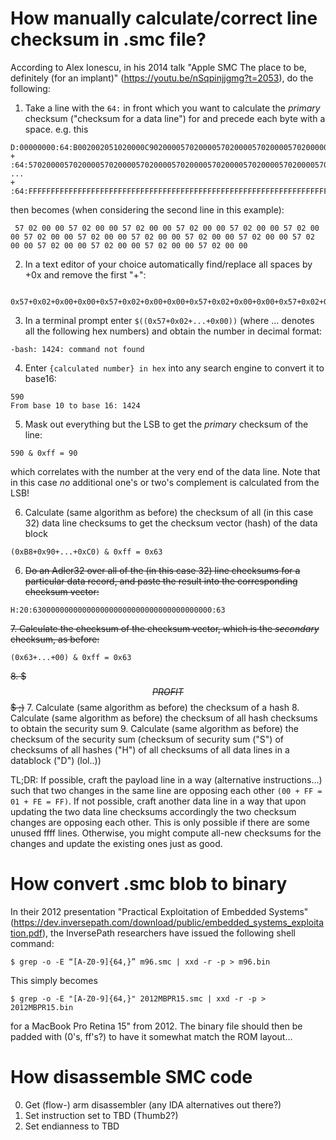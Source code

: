 # How manually calculate/correct line checksum in .smc file?

According to Alex Ionescu, in his 2014 talk "Apple SMC The place to be, definitely (for an implant)" (https://youtu.be/nSqpinjjgmg?t=2053), do the following:
1. Take a line with the `64:` in front which you want to calculate the *primary* checksum ("checksum for a data line") for and precede each byte with a space.
  e.g. this
  ```
  D:00000000:64:B002002051020000C902000057020000570200005702000057020000000000000000000000000000000000005702000057020000000000005702000057020000:B8
  +         :64:57020000570200005702000057020000570200005702000057020000570200005702000057020000570200005702000057020000570200005702000057020000:90
  ...
  +         :64:FFFFFFFFFFFFFFFFFFFFFFFFFFFFFFFFFFFFFFFFFFFFFFFFFFFFFFFFFFFFFFFFFFFFFFFFFFFFFFFFFFFFFFFFFFFFFFFFFFFFFFFFFFFFFFFFFFFFFFFFFFFFFFFF:C0
  ```
  then becomes (when considering the second line in this example):
  ```
   57 02 00 00 57 02 00 00 57 02 00 00 57 02 00 00 57 02 00 00 57 02 00 00 57 02 00 00 57 02 00 00 57 02 00 00 57 02 00 00 57 02 00 00 57 02 00 00 57 02 00 00 57 02 00 00 57 02 00 00 57 02 00 00
  ```
2. In a text editor of your choice automatically find/replace all spaces by +0x and remove the first "+":
  ```
    0x57+0x02+0x00+0x00+0x57+0x02+0x00+0x00+0x57+0x02+0x00+0x00+0x57+0x02+0x00+0x00+0x57+0x02+0x00+0x00+0x57+0x02+0x00+0x00+0x57+0x02+0x00+0x00+0x57+0x02+0x00+0x00+0x57+0x02+0x00+0x00+0x57+0x02+0x00+0x00+0x57+0x02+0x00+0x00+0x57+0x02+0x00+0x00+0x57+0x02+0x00+0x00+0x57+0x02+0x00+0x00+0x57+0x02+0x00+0x00+0x57+0x02+0x00+0x00
  ```
3. In a terminal prompt enter `$((0x57+0x02+...+0x00))` (where ... denotes all the following hex numbers) and obtain the number in decimal format:
  ```
  -bash: 1424: command not found
  ```
4. Enter `{calculated number} in hex` into any search engine to convert it to base16:
  ```
  590
  From base 10 to base 16: 1424
  ```
5. Mask out everything but the LSB to get the *primary* checksum of the line:
  ```
  590 & 0xff = 90
  ```
  which correlates with the number at the very end of the data line. Note that in this case *no* additional one's or two's complement is calculated from the LSB!
  
6. Calculate (same algorithm as before) the checksum of all (in this case 32) data line checksums to get the checksum vector (hash) of the data block
  ```
  (0xB8+0x90+...+0xC0) & 0xff = 0x63
  ```
  
6. ~~Do an Adler32 over all of the (in this case 32) line checksums for a particular data record, and paste the result into the corresponding checksum vector:~~
  ```
  H:20:6300000000000000000000000000000000000000:63
  ```
~~7. Calculate the checksum of the checksum vector, which is the *secondary* checksum, as before:~~
  ```
  (0x63+...+00) & 0xff = 0x63
  ```
~~8. $$$PROFIT$$$ ;)~~
7. Calculate (same algorithm as before) the checksum of a hash
8. Calculate (same algorithm as before) the checksum of all hash checksums to obtain the security sum
9. Calculate (same algorithm as before) the checksum of the security sum (checksum of security sum ("S") of checksums of all hashes ("H") of all checksums of all data lines in a datablock ("D") (lol..))

TL;DR: If possible, craft the payload line in a way (alternative instructions...) such that two changes in the same line are opposing each other `(00 + FF = 01 + FE = FF)`. If not possible, craft another data line in a way that upon updating the two data line checksums accordingly the two checksum changes are opposing each other. This is only possible if there are some unused ffff lines. Otherwise, you might compute all-new checksums for the changes and update the existing ones just as good.

# How convert .smc blob to binary

In their 2012 presentation "Practical Exploitation of Embedded Systems" (https://dev.inversepath.com/download/public/embedded_systems_exploitation.pdf), the InversePath researchers have issued the following shell command:
```
$ grep -o -E “[A-Z0-9]{64,}” m96.smc | xxd -r -p > m96.bin
```
This simply becomes
```
$ grep -o -E "[A-Z0-9]{64,}" 2012MBPR15.smc | xxd -r -p > 2012MBPR15.bin
```
for a MacBook Pro Retina 15" from 2012.
The binary file should then be padded with (0's, ff's?) to have it somewhat match the ROM layout...

# How disassemble SMC code
0. Get (flow-) arm disassembler (any IDA alternatives out there?)
1. Set instruction set to TBD (Thumb2?)
2. Set endianness to TBD
